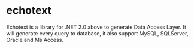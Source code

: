 echotext
========

Echotext is a library for .NET 2.0 above to generate Data Access Layer. It will generate every query to database, it also support MySQL, SQLServer, Oracle and Ms Access.